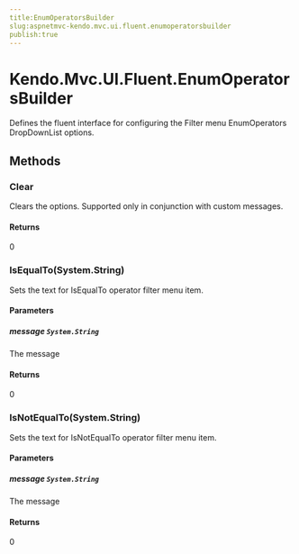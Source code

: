 ```yaml
---
title:EnumOperatorsBuilder
slug:aspnetmvc-kendo.mvc.ui.fluent.enumoperatorsbuilder
publish:true
---
```


# Kendo.Mvc.UI.Fluent.EnumOperatorsBuilder
Defines the fluent interface for configuring the Filter menu EnumOperators DropDownList options.



## Methods

### Clear
Clears the options. Supported only in conjunction with custom messages.



#### Returns
0


### IsEqualTo(System.String)
Sets the text for IsEqualTo operator filter menu item.


#### Parameters

##### message `System.String`
The message



#### Returns
0


### IsNotEqualTo(System.String)
Sets the text for IsNotEqualTo operator filter menu item.


#### Parameters

##### message `System.String`
The message



#### Returns
0



